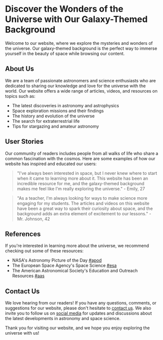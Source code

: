 <!--font:Great Vibes-->

# Discover the Wonders of the Universe with Our Galaxy-Themed Background

Welcome to our website, where we explore the mysteries and wonders of the universe. Our galaxy-themed background is the perfect way to immerse yourself in the beauty of space while browsing our content.

## About Us

We are a team of passionate astronomers and science enthusiasts who are dedicated to sharing our knowledge and love for the universe with the world. Our website offers a wide range of articles, videos, and resources on topics such as:

- The latest discoveries in astronomy and astrophysics
- Space exploration missions and their findings
- The history and evolution of the universe
- The search for extraterrestrial life
- Tips for stargazing and amateur astronomy

## User Stories

Our community of readers includes people from all walks of life who share a common fascination with the cosmos. Here are some examples of how our website has inspired and educated our users:

> "I've always been interested in space, but I never knew where to start when it came to learning more about it. This website has been an incredible resource for me, and the galaxy-themed background makes me feel like I'm really exploring the universe." - Emily, 27

> "As a teacher, I'm always looking for ways to make science more engaging for my students. The articles and videos on this website have been a great way to spark their curiosity about space, and the background adds an extra element of excitement to our lessons." - Mr. Johnson, 42

## References

If you're interested in learning more about the universe, we recommend checking out some of these resources:

- NASA's Astronomy Picture of the Day [#apod](#apod)
- The European Space Agency's Space Science [#esa](#esa)
- The American Astronomical Society's Education and Outreach Resources [#aas](#aas)

## Contact Us

We love hearing from our readers! If you have any questions, comments, or suggestions for our website, please don't hesitate to [contact us](#contact). We also invite you to follow us on [social media](#social) for updates and discussions about the latest developments in astronomy and space science.

Thank you for visiting our website, and we hope you enjoy exploring the universe with us!

<!--

Write me content for website with wallpaper which alt text is:

"A realistic photograph of a galaxy cluster, with bright colors and intricate details that showcase the vastness of the universe."

The name/title of the page should not be 1:1 copy of the alt text but rather a real content of the website which is using this wallpaper.

- Use markdown format 
- Start with heading
- Heading should be short and concise
- The content should look like a real website 
- The website should not be about the wallpaper, wallpaper is just a related background
- Heading should be contain work "wallpaper" or "background"
- Include real sections like references, contact, user stories, etc. use things relevant to the page purpose.
- Feel free to use structure like headings, bullets, numbering, blockquotes, paragraphs, horizontal lines, etc.
- You can use formatting like bold or _italic_
- You can include UTF-8 emojis
- Links should be only #hash anchors (and you can refer to the document itself)
- Do not include images


---


# Discover the Wonders of the Universe with Our Galaxy-Themed Background

Welcome to our website, where we explore the mysteries and wonders of the universe. Our galaxy-themed background is the perfect way to immerse yourself in the beauty of space while browsing our content.

## About Us

We are a team of passionate astronomers and science enthusiasts who are dedicated to sharing our knowledge and love for the universe with the world. Our website offers a wide range of articles, videos, and resources on topics such as:

- The latest discoveries in astronomy and astrophysics
- Space exploration missions and their findings
- The history and evolution of the universe
- The search for extraterrestrial life
- Tips for stargazing and amateur astronomy

## User Stories

Our community of readers includes people from all walks of life who share a common fascination with the cosmos. Here are some examples of how our website has inspired and educated our users:

> "I've always been interested in space, but I never knew where to start when it came to learning more about it. This website has been an incredible resource for me, and the galaxy-themed background makes me feel like I'm really exploring the universe." - Emily, 27

> "As a teacher, I'm always looking for ways to make science more engaging for my students. The articles and videos on this website have been a great way to spark their curiosity about space, and the background adds an extra element of excitement to our lessons." - Mr. Johnson, 42

## References

If you're interested in learning more about the universe, we recommend checking out some of these resources:

- NASA's Astronomy Picture of the Day [#apod](#apod)
- The European Space Agency's Space Science [#esa](#esa)
- The American Astronomical Society's Education and Outreach Resources [#aas](#aas)

## Contact Us

We love hearing from our readers! If you have any questions, comments, or suggestions for our website, please don't hesitate to [contact us](#contact). We also invite you to follow us on [social media](#social) for updates and discussions about the latest developments in astronomy and space science.

Thank you for visiting our website, and we hope you enjoy exploring the universe with us!

-->
